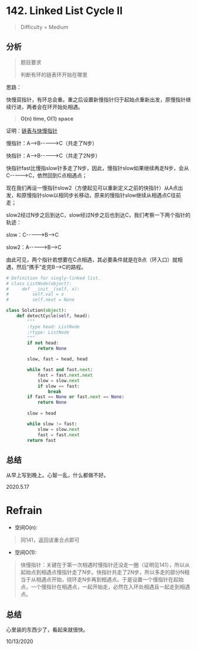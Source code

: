 # 142. Linked List Cycle II
> Difficulty = Medium


## 分析

> 题目要求
> 
> 判断有环的链表环开始在哪里

思路：

快慢双指针，有环总会重。重之后设置新慢指针归于起始点重新出发，原慢指针继续行进，两者会在环开始处相遇。

> **O(n) time, O(1) space**

证明：[链表与快慢指针](https://zhuanlan.zhihu.com/p/38521018)

慢指针：A——>B----->C（共走了N步）

快指针：A——>B----->C（共走了2N步）

快指针fast比慢指slow针多走了N步，因此，慢指针slow如果继续再走N步，会从C----->C，依然回到C点相遇点；

现在我们再设一慢指针slow2（方便起见可以重新定义之前的快指针）从A点出发，和原慢指针slow以相同步长移动，原来的慢指针slow继续从相遇点C往前走；

slow2经过N步之后到达C，slow经过N步之后也到达C，我们考察一下两个指针的轨迹：

slow：C----->B——>C

slow2：A----->B——>C

由此可见，两个指针若想要在C点相遇，其必要条件就是在B点（环入口）就相遇，然后“携手”走完B——>C的路程。


```python
# Definition for singly-linked list.
# class ListNode(object):
#     def __init__(self, x):
#         self.val = x
#         self.next = None

class Solution(object):
    def detectCycle(self, head):
        """
        :type head: ListNode
        :rtype: ListNode
        """
        if not head:
            return None

        slow, fast = head, head

        while fast and fast.next:
            fast = fast.next.next
            slow = slow.next
            if slow == fast:
                break
        if fast == None or fast.next == None:
            return None
                
        slow = head

        while slow != fast:
            slow = slow.next
            fast = fast.next
        return fast
```

## 总结

从早上写到晚上。心智一乱，什么都做不好。

2020.5.17

# Refrain

- 空间O(n):
> 同141，返回该重合点即可

- 空间O(1):
> 快慢指针：关键在于第一次相遇时慢指针还没走一圈（证明见141），所以从起始点到相遇点慢指针走了N步。快指针共走了2N步，所以多走的部分N相当于从相遇点开始，绕环走N步再到相遇点。于是设置一个慢指针在起始点，一个慢指针在相遇点，一起开始走，必然在入环处相遇且一起走到相遇点。

## 总结

心里装的东西少了，看起来就很快。

10/13/2020